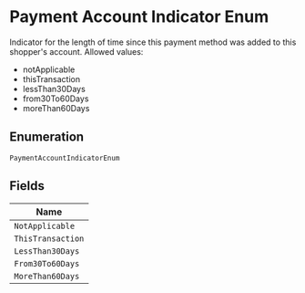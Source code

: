 
# Payment Account Indicator Enum

Indicator for the length of time since this payment method was added to this shopper's account.
Allowed values:

* notApplicable
* thisTransaction
* lessThan30Days
* from30To60Days
* moreThan60Days

## Enumeration

`PaymentAccountIndicatorEnum`

## Fields

| Name |
|  --- |
| `NotApplicable` |
| `ThisTransaction` |
| `LessThan30Days` |
| `From30To60Days` |
| `MoreThan60Days` |

